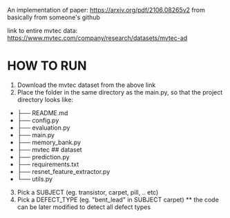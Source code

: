 An implementation of paper:
https://arxiv.org/pdf/2106.08265v2
from basically from someone's github

link to entire mvtec data:
https://www.mvtec.com/company/research/datasets/mvtec-ad

# HOW TO RUN

1. Download the mvtec dataset from the above link
2. Place the folder in the same directory as the main.py, so that the project directory looks like:

- ├── README.md
- ├── config.py
- ├── evaluation.py
- ├── main.py
- ├── memory_bank.py
- ├── mvtec ## dataset
- ├── prediction.py
- ├── requirements.txt
- ├── resnet_feature_extractor.py
- └── utils.py

3. Pick a SUBJECT (eg. transistor, carpet, pill, .. etc)
4. Pick a DEFECT_TYPE (eg. "bent_lead" in SUBJECT carpet)
   \*\* the code can be later modified to detect all defect types
